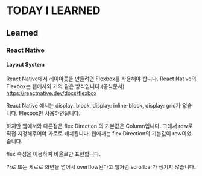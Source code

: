 # TODAY I LEARNED

## Learned

### React Native

#### Layout System

React Native에서 레이아웃을 만들려면 Flexbox를 사용해야 합니다.
React Native의 Flexbox는 웹에서와 거의 같은 방식입니다.(공식문서)
https://reactnative.dev/docs/flexbox

React Native 에서는 display: block, display: inline-block, display: grid가 없습니다.
Flexbox만 사용하면됩니다.

하지만 웹에서와 다른점은 flex Direction 의 기본값은 Column입니다. 그래서 row로 직접 지정해주어야 가로로 배치됩니다.
웹에서는 flex Direction의 기본값이 row이었습니다.

flex 속성을 이용하여 비율로만 표현합니다.

가로 또는 세로로 화면을 넘어서 overflow된다고 웹처럼 scrollbar가 생기지 않습니다.
